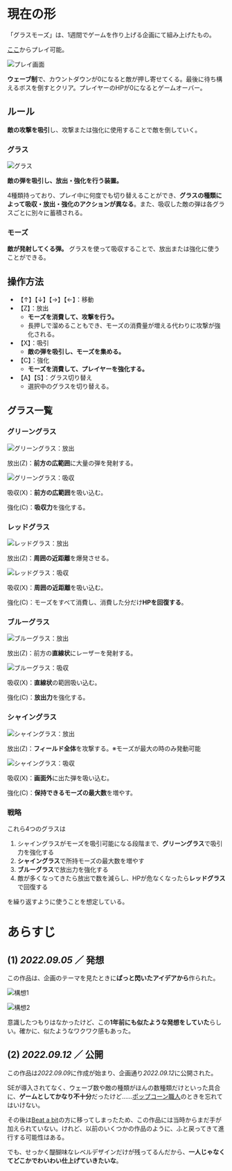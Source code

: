 # 現在の形

「グラスモーズ」は、1週間でゲームを作り上げる企画にて組み上げたもの。

[ここ](https://unityroom.com/games/glass_moze)からプレイ可能。



![プレイ画面](play1.jpg)

**ウェーブ制**で、カウントダウンが0になると敵が押し寄せてくる。最後に待ち構えるボスを倒すとクリア。プレイヤーのHPが0になるとゲームオーバー。



## ルール

**敵の攻撃を吸引**し、攻撃または強化に使用することで敵を倒していく。



### グラス

![グラス](glass.png)

**敵の弾を吸引し、放出・強化を行う装置。** 

4種類持っており、プレイ中に何度でも切り替えることができ、**グラスの種類によって吸収・放出・強化のアクションが異なる**。また、吸収した敵の弾は各グラスごとに別々に蓄積される。



### モーズ

**敵が発射してくる弾。** グラスを使って吸収することで、放出または強化に使うことができる。



## 操作方法

- 【↑】【↓】【→】【←】：移動
- 【Z】：放出
  - **モーズを消費して、攻撃を行う。** 
  - 長押しで溜めることもでき、モーズの消費量が増える代わりに攻撃が強化される。
- 【X】：吸引
  - **敵の弾を吸引し、モーズを集める。**
- 【C】：強化
  - **モーズを消費して、プレイヤーを強化する。**
- 【A】【S】：グラス切り替え
  - 選択中のグラスを切り替える。




## グラス一覧

### グリーングラス

![グリーングラス：放出](green2.png)

放出(Z)：**前方の広範囲**に大量の弾を発射する。



![グリーングラス：吸収](green1.png)

吸収(X)：**前方の広範囲**を吸い込む。

強化(C)：**吸収力**を強化する。



### レッドグラス

![レッドグラス：放出](red2.png)

放出(Z)：**周囲の近距離**を爆発させる。

![レッドグラス：吸収](red1.png)

吸収(X)：**周囲の近距離**を吸い込む。



強化(C)：モーズをすべて消費し、消費した分だけ**HPを回復する**。



### ブルーグラス

![ブルーグラス：放出](blue2.png)

放出(Z)：前方の**直線状**にレーザーを発射する。

![ブルーグラス：吸収](blue1.png)

吸収(X)：**直線状**の範囲吸い込む。



強化(C)：**放出力**を強化する。



### シャイングラス

![シャイングラス：放出](shine2.png)

放出(Z)：**フィールド全体**を攻撃する。※モーズが最大の時のみ発動可能

![シャイングラス：吸収](shine1.png)

吸収(X)：**画面外**に出た弾を吸い込む。



強化(C)：**保持できるモーズの最大数**を増やす。



### 戦略

これら4つのグラスは

1. シャイングラスがモーズを吸引可能になる段階まで、**グリーングラス**で吸引力を強化する
2. **シャイングラス**で所持モーズの最大数を増やす
3. **ブルーグラス**で放出力を強化する
4. 敵が多くなってきたら放出で数を減らし、HPが危なくなったら**レッドグラス**で回復する

を繰り返すように使うことを想定している。



# あらすじ

## (1) *2022.09.05* ／ 発想

この作品は、企画のテーマを見たときに**ぱっと閃いたアイデアから**作られた。

![構想1](init1.png)

![構想2](init2.png)

意識したつもりはなかったけど、この**1年前にも似たような発想をしていた**らしい。確かに、似たようなワクワク感もあった。



## (2) *2022.09.12* ／ 公開

この作品は*2022.09.09*に作成が始まり、企画通り*2022.09.12*に公開された。

SEが導入されてなく、ウェーブ数や敵の種類がほんの数種類だけといった具合に、**ゲームとしてかなり不十分**だったけど……[ポップコーン職人](/materials/popcorn-chef)のときを忘れてはいけない。



その後は[Beat a bit](/materials/beat-a-bit)の方に移ってしまったため、この作品には当時からまだ手が加えられていない。けれど、以前のいくつかの作品のように、ふと戻ってきて進行する可能性はある。

でも、せっかく醍醐味なレベルデザインだけが残ってるんだから、**一人じゃなくてどこかでわいわい仕上げていきたいな**。
